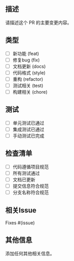 ## 描述
请描述这个 PR 的主要变更内容。

## 类型
- [ ] 新功能 (feat)
- [ ] 修复bug (fix)
- [ ] 文档更新 (docs)
- [ ] 代码格式 (style)
- [ ] 重构 (refactor)
- [ ] 测试相关 (test)
- [ ] 构建相关 (chore)

## 测试
- [ ] 单元测试已通过
- [ ] 集成测试已通过
- [ ] 手动测试已完成

## 检查清单
- [ ] 代码遵循项目规范
- [ ] 所有测试通过
- [ ] 文档已更新
- [ ] 提交信息符合规范
- [ ] 分支名称符合规范

## 相关Issue
Fixes #(issue)

## 其他信息
添加任何其他相关信息。 